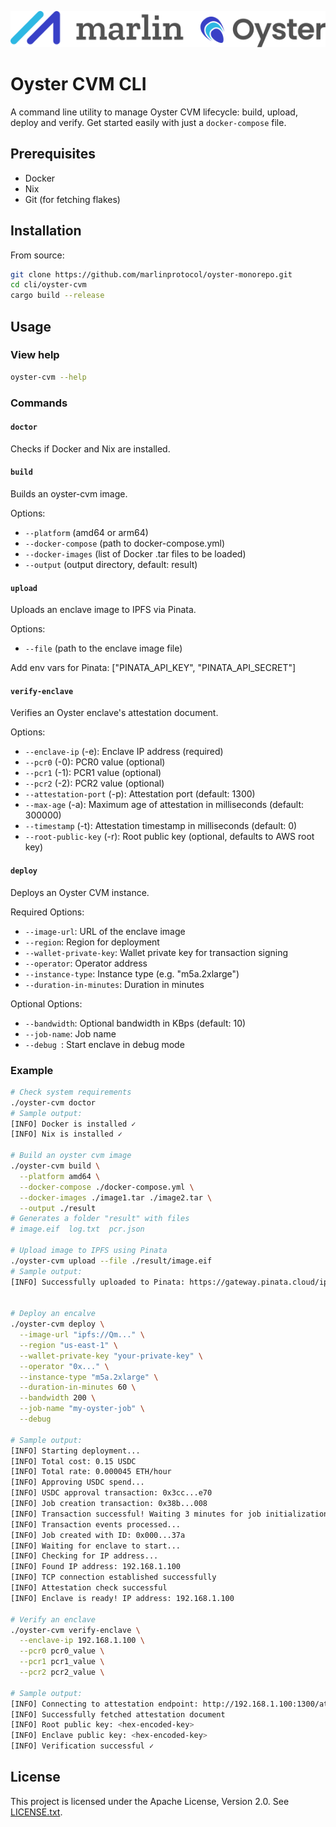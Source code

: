 ![Marlin Oyster Logo](./logo.svg)

# Oyster CVM CLI

A command line utility to manage Oyster CVM lifecycle: build, upload, deploy and verify. Get started easily with just a `docker-compose` file.

## Prerequisites

- Docker
- Nix
- Git (for fetching flakes)

## Installation

From source:

```bash
git clone https://github.com/marlinprotocol/oyster-monorepo.git
cd cli/oyster-cvm
cargo build --release
```

## Usage

### View help

```bash
oyster-cvm --help
```

### Commands

#### `doctor`

Checks if Docker and Nix are installed.

#### `build`
Builds an oyster-cvm image.

Options:
- `--platform` (amd64 or arm64)
- `--docker-compose` (path to docker-compose.yml)
- `--docker-images` (list of Docker .tar files to be loaded)
- `--output` (output directory, default: result)

#### `upload`
Uploads an enclave image to IPFS via Pinata.

Options:
- `--file` (path to the enclave image file)

Add env vars for Pinata:
["PINATA_API_KEY", "PINATA_API_SECRET"]

#### `verify-enclave`
Verifies an Oyster enclave's attestation document.

Options:
- `--enclave-ip` (-e): Enclave IP address (required)
- `--pcr0` (-0): PCR0 value (optional)
- `--pcr1` (-1): PCR1 value (optional)
- `--pcr2` (-2): PCR2 value (optional)
- `--attestation-port` (-p): Attestation port (default: 1300)
- `--max-age` (-a): Maximum age of attestation in milliseconds (default: 300000)
- `--timestamp` (-t): Attestation timestamp in milliseconds (default: 0)
- `--root-public-key` (-r): Root public key (optional, defaults to AWS root key)

#### `deploy`
Deploys an Oyster CVM instance.

Required Options:
- `--image-url`: URL of the enclave image
- `--region`: Region for deployment
- `--wallet-private-key`: Wallet private key for transaction signing
- `--operator`: Operator address
- `--instance-type`: Instance type (e.g. "m5a.2xlarge")
- `--duration-in-minutes`: Duration in minutes

Optional Options:
- `--bandwidth`: Optional bandwidth in KBps (default: 10)
- `--job-name`: Job name
- `--debug `: Start enclave in debug mode

### Example

```bash
# Check system requirements
./oyster-cvm doctor
# Sample output:
[INFO] Docker is installed ✓
[INFO] Nix is installed ✓

# Build an oyster cvm image
./oyster-cvm build \
  --platform amd64 \
  --docker-compose ./docker-compose.yml \
  --docker-images ./image1.tar ./image2.tar \
  --output ./result
# Generates a folder "result" with files
# image.eif  log.txt  pcr.json

# Upload image to IPFS using Pinata
./oyster-cvm upload --file ./result/image.eif
# Sample output:
[INFO] Successfully uploaded to Pinata: https://gateway.pinata.cloud/ipfs/Qm...


# Deploy an encalve
./oyster-cvm deploy \
  --image-url "ipfs://Qm..." \
  --region "us-east-1" \
  --wallet-private-key "your-private-key" \
  --operator "0x..." \
  --instance-type "m5a.2xlarge" \
  --duration-in-minutes 60 \
  --bandwidth 200 \
  --job-name "my-oyster-job" \
  --debug

# Sample output:
[INFO] Starting deployment...
[INFO] Total cost: 0.15 USDC
[INFO] Total rate: 0.000045 ETH/hour
[INFO] Approving USDC spend...
[INFO] USDC approval transaction: 0x3cc...e70
[INFO] Job creation transaction: 0x38b...008
[INFO] Transaction successful! Waiting 3 minutes for job initialization...
[INFO] Transaction events processed...
[INFO] Job created with ID: 0x000...37a
[INFO] Waiting for enclave to start...
[INFO] Checking for IP address...
[INFO] Found IP address: 192.168.1.100
[INFO] TCP connection established successfully
[INFO] Attestation check successful
[INFO] Enclave is ready! IP address: 192.168.1.100

# Verify an enclave
./oyster-cvm verify-enclave \
  --enclave-ip 192.168.1.100 \
  --pcr0 pcr0_value \
  --pcr1 pcr1_value \
  --pcr2 pcr2_value \

# Sample output:
[INFO] Connecting to attestation endpoint: http://192.168.1.100:1300/attestation/raw
[INFO] Successfully fetched attestation document
[INFO] Root public key: <hex-encoded-key>
[INFO] Enclave public key: <hex-encoded-key>
[INFO] Verification successful ✓
```

## License

This project is licensed under the Apache License, Version 2.0. See [LICENSE.txt](./LICENSE.txt).
